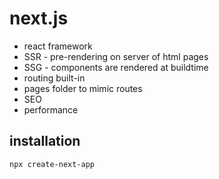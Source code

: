 # next.js

- react framework
- SSR - pre-rendering on server of html pages
- SSG - components are rendered at buildtime
- routing built-in
- pages folder to mimic routes
- SEO
- performance

## installation

```
npx create-next-app
```
